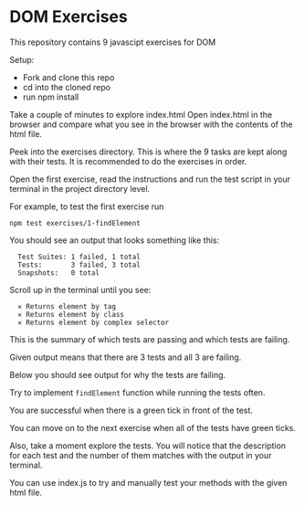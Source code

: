# DOM Exercises

This repository contains 9 javascipt exercises for DOM 

Setup: 
- Fork and clone this repo
- cd into the cloned repo
- run npm install

Take a couple of minutes to explore index.html
Open index.html in the browser and compare what you see in
the browser with the contents of the html file. 

Peek into the exercises directory. This is where the 9 tasks are
kept along with their tests. 
It is recommended to do the exercises in order. 

Open the first exercise, read the instructions and run
the test script in your terminal in the project directory level. 

For example, to test the first exercise run 

`npm test exercises/1-findElement`

You should see an output that looks something like this:
```
  Test Suites: 1 failed, 1 total
  Tests:       3 failed, 3 total
  Snapshots:   0 total
```

Scroll up in the terminal until you see:
```
  ✕ Returns element by tag 
  ✕ Returns element by class 
  ✕ Returns element by complex selector
```
This is the summary of which tests are passing and
which tests are failing. 

Given output means that there are 3 tests and all 3 are failing.

Below you should see output for why the tests are failing. 

Try to implement `findElement` function while running the
tests often. 

You are successful when there is a green tick in front of the test.

You can move on to the next exercise when all of the 
tests have green ticks.

Also, take a moment explore the tests. You will notice that the description
for each test and the number of them matches with the 
output in your terminal. 

You can use index.js to try and manually test your methods
with the given html file.
